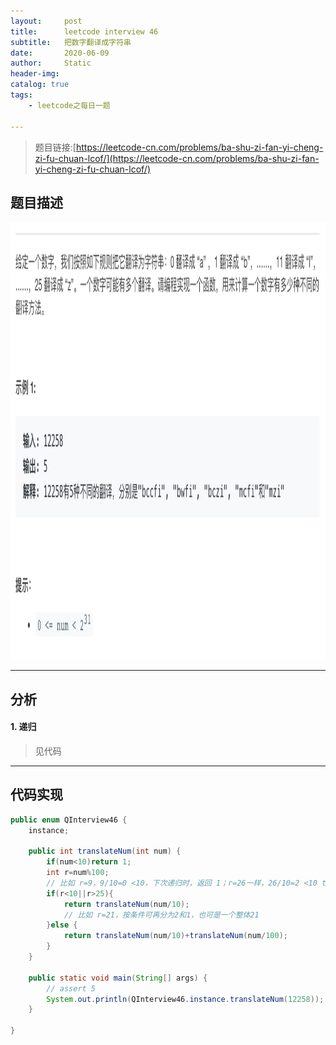 ```yaml
---
layout:     post
title:      leetcode interview 46
subtitle:   把数字翻译成字符串
date:       2020-06-09
author:     Static
header-img: 
catalog: true
tags:
    - leetcode之每日一题
    
---
```

> 题目链接:[https://leetcode-cn.com/problems/ba-shu-zi-fan-yi-cheng-zi-fu-chuan-lcof/](https://leetcode-cn.com/problems/ba-shu-zi-fan-yi-cheng-zi-fu-chuan-lcof/)

## 题目描述

<html>
    <img src="/img/leetcode/leetcode-interview-46.png" width="700" height="700" /> 
</html>

---

## 分析

#### 1. 递归

> 见代码

---

## 代码实现

```java
public enum QInterview46 {
    instance;

    public int translateNum(int num) {
        if(num<10)return 1;
        int r=num%100;
        // 比如 r=9，9/10=0 <10，下次递归时，返回 1；r=26一样，26/10=2 <10 then 返回1
        if(r<10||r>25){
            return translateNum(num/10);
            // 比如 r=21，按条件可再分为2和1，也可是一个整体21
        }else {
            return translateNum(num/10)+translateNum(num/100);
        }
    }

    public static void main(String[] args) {
        // assert 5
        System.out.println(QInterview46.instance.translateNum(12258));
    }

}
```